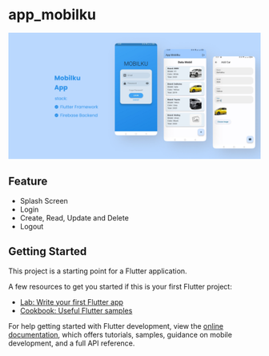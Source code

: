 # app_mobilku

![cover mobilkuapps](https://github.com/candzon/app-mobilku/blob/main/cover/cover.png)

## Feature
- Splash Screen
- Login
- Create, Read, Update and Delete
- Logout

## Getting Started

This project is a starting point for a Flutter application.

A few resources to get you started if this is your first Flutter project:

- [Lab: Write your first Flutter app](https://docs.flutter.dev/get-started/codelab)
- [Cookbook: Useful Flutter samples](https://docs.flutter.dev/cookbook)

For help getting started with Flutter development, view the
[online documentation](https://docs.flutter.dev/), which offers tutorials,
samples, guidance on mobile development, and a full API reference.
